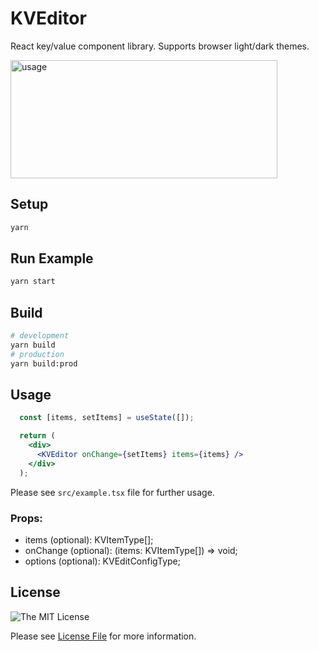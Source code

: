 # KVEditor

React key/value component library. Supports browser light/dark themes.

<img src="https://imagemarker.s3.eu-central-1.amazonaws.com/kveditor/kveditor-usage.gif" alt="usage" width="427" height="189"/>

## Setup

```bash
yarn
```

## Run Example

```bash
yarn start
```

## Build

```bash
# development
yarn build
# production
yarn build:prod
```

## Usage

```jsx
  const [items, setItems] = useState([]);

  return (
    <div>
      <KVEditor onChange={setItems} items={items} />
    </div>
  );
```

Please see `src/example.tsx` file for further usage.

### Props:
- items (optional): KVItemType[];
- onChange (optional): (items: KVItemType[]) => void;
- options (optional): KVEditConfigType;

## License

![The MIT License](https://img.shields.io/badge/license-MIT-brightgreen.svg)

Please see [License File](LICENSE.md) for more information.

[link-author]: https://github.com/imagemarker
